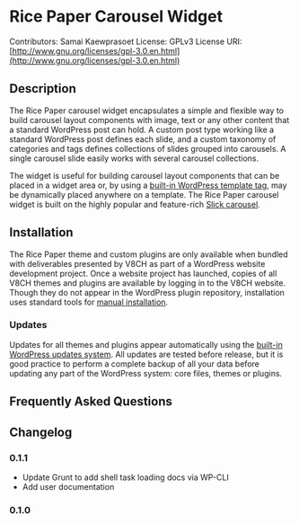 Rice Paper Carousel Widget
==========================

Contributors: Samai Kaewprasoet
License: GPLv3
License URI: [http://www.gnu.org/licenses/gpl-3.0.en.html](http://www.gnu.org/licenses/gpl-3.0.en.html)

Description
-----------

The Rice Paper carousel widget encapsulates a simple and flexible way to build carousel layout components with image, text or any other content that a standard WordPress post can hold. A custom post type working like a standard WordPress post defines each slide, and a custom taxonomy of categories and tags defines collections of slides grouped into carousels. A single carousel slide easily works with several carousel collections.

The widget is useful for building carousel layout components that can be placed in a widget area or, by using a [built-in WordPress template tag](https://developer.wordpress.org/reference/functions/the_widget/), may be dynamically placed anywhere on a template. The Rice Paper carousel widget is built on the highly popular and feature-rich [Slick carousel](http://kenwheeler.github.io/slick/).

Installation
------------

The Rice Paper theme and custom plugins are only available when bundled with deliverables presented by V8CH as part of a WordPress website development project. Once a website project has launched, copies of all V8CH themes and plugins are available by logging in to the V8CH website. Though they do not appear in the WordPress plugin repository, installation uses standard tools for [manual installation](http://ewp.guide/go/adding-new-plugin).

### Updates

Updates for all themes and plugins appear automatically using the [built-in WordPress updates system](http://ewp.guide/go/keeping-your-site-updated). All updates are tested before release, but it is good practice to perform a complete backup of all your data before updating any part of the WordPress system: core files, themes or plugins.

Frequently Asked Questions
--------------------------

Changelog
---------

### 0.1.1

- Update Grunt to add shell task loading docs via WP-CLI
- Add user documentation

###  0.1.0

